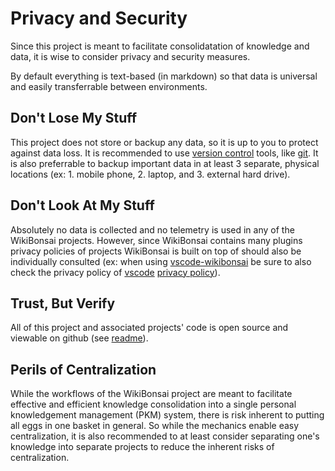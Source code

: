 # Privacy and Security

Since this project is meant to facilitate consolidatation of knowledge and data, it is wise to consider privacy and security measures.

By default everything is text-based (in markdown) so that data is universal and easily transferrable between environments.

## Don't Lose My Stuff

This project does not store or backup any data, so it is up to you to protect against data loss. It is recommended to use [version control][wiki-vrsn-ctrl] tools, like [git][git]. It is also preferrable to backup important data in at least 3 separate, physical locations (ex: 1. mobile phone, 2. laptop, and 3. external hard drive).

## Don't Look At My Stuff

Absolutely no data is collected and no telemetry is used in any of the WikiBonsai projects. However, since WikiBonsai contains many plugins privacy policies of projects WikiBonsai is built on top of should also be individually consulted (ex: when using [vscode-wikibonsai][wibomd-repo-vscode-wikibonsai] be sure to also check the privacy policy of [vscode][vscode] [privacy policy][vscode-privacy]).

## Trust, But Verify

All of this project and associated projects' code is open source and viewable on github (see [readme][wiki-doc-readme]).

## Perils of Centralization

While the workflows of the WikiBonsai project are meant to facilitate effective and efficient knowledge consolidation into a single personal knowledgement management (PKM) system, there is risk inherent to putting all eggs in one basket in general. So while the mechanics enable easy centralization, it is also recommended to at least consider separating one's knowledge into separate projects to reduce the inherent risks of centralization.


[git]: <https://git-scm.com/book/en/v2/Getting-Started-What-is-Git%3F>
[vscode]: <https://github.com/microsoft/vscode>
[vscode-privacy]: <https://privacy.microsoft.com/en-us/privacystatement>
[wiki-vrsn-ctrl]: <https://en.wikipedia.org/wiki/Version_control>

[wiki-doc-readme]: <https://github.com/wikibonsai/wikibonsai/tree/main/docs/README.md>
[wibomd-repo-vscode-wikibonsai]: <https://github.com/wikibonsai/vscode-wikibonsai>
